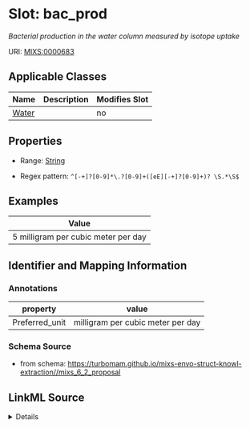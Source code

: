 # Slot: bac_prod


_Bacterial production in the water column measured by isotope uptake_



URI: [MIXS:0000683](https://w3id.org/mixs/0000683)



<!-- no inheritance hierarchy -->




## Applicable Classes

| Name | Description | Modifies Slot |
| --- | --- | --- |
[Water](Water.md) |  |  no  |







## Properties

* Range: [String](String.md)

* Regex pattern: `^[-+]?[0-9]*\.?[0-9]+([eE][-+]?[0-9]+)? \S.*\S$`






## Examples

| Value |
| --- |
| 5 milligram per cubic meter per day |

## Identifier and Mapping Information





### Annotations

| property | value |
| --- | --- |
| Preferred_unit | milligram per cubic meter per day |



### Schema Source


* from schema: https://turbomam.github.io/mixs-envo-struct-knowl-extraction//mixs_6_2_proposal




## LinkML Source

<details>
```yaml
name: bac_prod
annotations:
  Preferred_unit:
    tag: Preferred_unit
    value: milligram per cubic meter per day
description: Bacterial production in the water column measured by isotope uptake
title: bacterial production
notes:
- production
examples:
- value: 5 milligram per cubic meter per day
from_schema: https://turbomam.github.io/mixs-envo-struct-knowl-extraction//mixs_6_2_proposal
rank: 1000
slot_uri: MIXS:0000683
multivalued: false
alias: bac_prod
domain_of:
- Water
range: string
required: false
recommended: false
pattern: ^[-+]?[0-9]*\.?[0-9]+([eE][-+]?[0-9]+)? \S.*\S$

```
</details>